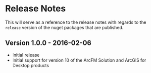 # Release Notes
This will serve as a reference to the release notes with regards to the `release` version of the nuget packages that are published.

## Version 1.0.0 - 2016-02-06
 - Initial release
 - Initial support for version 10 of the ArcFM Solution and ArcGIS for Desktop products
